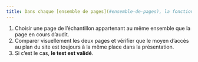```yaml
---
title: Dans chaque [ensemble de pages](#ensemble-de-pages), la fonctionnalité vers la [page « plan du site »](#page-plan-du-site) est-elle située à la même place dans la présentation ?
---
```


1. Choisir une page de l’échantillon appartenant au même ensemble que la page en cours d’audit.
2. Comparer visuellement les deux pages et vérifier que le moyen d’accès au plan du site est toujours à la même place dans la présentation.
3. Si c’est le cas, **le test est validé**.
